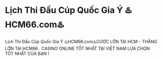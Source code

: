 # Lịch Thi Đấu Cúp Quốc Gia Ý ♨️HCM66.com♨️

Lịch Thi Đấu Cúp Quốc Gia Ý ♨️HCM66.com♨️CƯỢC LỚN TẠI HCM - THẮNG LỚN TẠI HCM66 . CASINO ONLINE TỐT NHẤT TẠI VIỆT NAM LỰA CHỌN TỐT NHẤT CỦA BẠN !